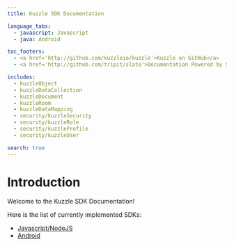 ```yaml
---
title: Kuzzle SDK Documentation

language_tabs:
  - javascript: Javascript
  - java: Android

toc_footers:
  - <a href='http://github.com/kuzzleio/kuzzle'>Kuzzle on GitHub</a>
  - <a href='http://github.com/tripit/slate'>Documentation Powered by Slate</a>

includes:
  - kuzzleObject
  - kuzzleDataCollection
  - kuzzleDocument
  - kuzzleRoom
  - kuzzleDataMapping
  - security/kuzzleSecurity
  - security/kuzzleRole
  - security/kuzzleProfile
  - security/kuzzleUser

search: true
---
```


# Introduction

Welcome to the Kuzzle SDK Documentation!

Here is the list of currently implemented SDKs:

* [Javascript/NodeJS](https://github.com/kuzzleio/sdk-javascript)
* [Android](https://github.com/kuzzleio/sdk-android)
